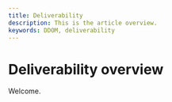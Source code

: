```yaml
---
title: Deliverability
description: This is the article overview.
keywords: DDOM, deliverability
---
```


# Deliverability overview

Welcome.

<!--
This is the landing page of the user guide. It should be the first list item in the TOC.md file.

See other user landing pages to get ideas.
-->
